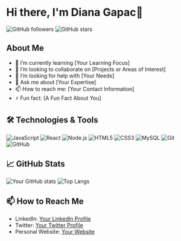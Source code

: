 # Hi there, I'm Diana Gapac👋

![GitHub followers](https://img.shields.io/github/followers/your-github-username?style=social) ![GitHub stars](https://img.shields.io/github/stars/your-github-username?style=social)

## About Me

- 🌱 I’m currently learning [Your Learning Focus]
- 👯 I’m looking to collaborate on [Projects or Areas of Interest]
- 🤔 I’m looking for help with [Your Needs]
- 💬 Ask me about [Your Expertise]
- 📫 How to reach me: [Your Contact Information]
- ⚡ Fun fact: [A Fun Fact About You]

## 🛠️ Technologies & Tools

![JavaScript](https://img.shields.io/badge/-JavaScript-333333?style=flat&logo=javascript)
![React](https://img.shields.io/badge/-React-333333?style=flat&logo=react)
![Node.js](https://img.shields.io/badge/-Node.js-333333?style=flat&logo=node.js)
![HTML5](https://img.shields.io/badge/-HTML5-333333?style=flat&logo=html5)
![CSS3](https://img.shields.io/badge/-CSS3-333333?style=flat&logo=css3)
![MySQL](https://img.shields.io/badge/-MySQL-333333?style=flat&logo=mysql)
![Git](https://img.shields.io/badge/-Git-333333?style=flat&logo=git)
![GitHub](https://img.shields.io/badge/-GitHub-333333?style=flat&logo=github)

## 📈 GitHub Stats

![Your GitHub stats](https://github-readme-stats.vercel.app/api?username=your-github-username&show_icons=true&theme=radical)
![Top Langs](https://github-readme-stats.vercel.app/api/top-langs/?username=your-github-username&layout=compact&theme=radical)

## 📫 How to Reach Me

- LinkedIn: [Your LinkedIn Profile](https://www.linkedin.com/in/your-linkedin-username)
- Twitter: [Your Twitter Profile](https://twitter.com/your-twitter-username)
- Personal Website: [Your Website](https://yourwebsite.com)
